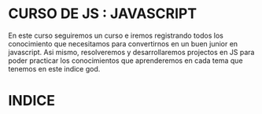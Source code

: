 # CURSO DE JS : JAVASCRIPT
En este curso seguiremos un curso e iremos registrando todos los conocimiento 
que necesitamos para convertirnos en un buen junior en javascript.
Asi mismo, resolveremos y desarrollaremos projectos en JS para poder practicar 
los conocimientos que aprenderemos en cada tema que tenemos en este indice god.
# INDICE


